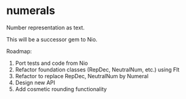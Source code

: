 numerals
========

Number representation as text.

This will be a successor gem to Nio.

Roadmap:
1. Port tests and code from Nio
2. Refactor foundation classes (RepDec, NeutralNum, etc.) using Flt
3. Refactor to replace RepDec, NeutralNum by Numeral
4. Design new API
5. Add cosmetic rounding functionality

